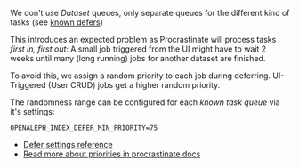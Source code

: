 We don't use _Dataset_ queues, only separate queues for the different kind of tasks (see [known defers](./reference/defer.md))

This introduces an expected problem as Procrastinate will process tasks _first in, first out_: A small job triggered from the UI might have to wait 2 weeks until many (long running) jobs for another dataset are finished.

To avoid this, we assign a random priority to each job during deferring. UI-Triggered (User CRUD) jobs get a higher random priority.

The randomness range can be configured for each _known task queue_ via it's settings:

    OPENALEPH_INDEX_DEFER_MIN_PRIORITY=75

- [Defer settings reference](./reference/defer.md)
- [Read more about priorities in procrastinate docs](https://procrastinate.readthedocs.io/en/stable/howto/advanced/priorities.html)
